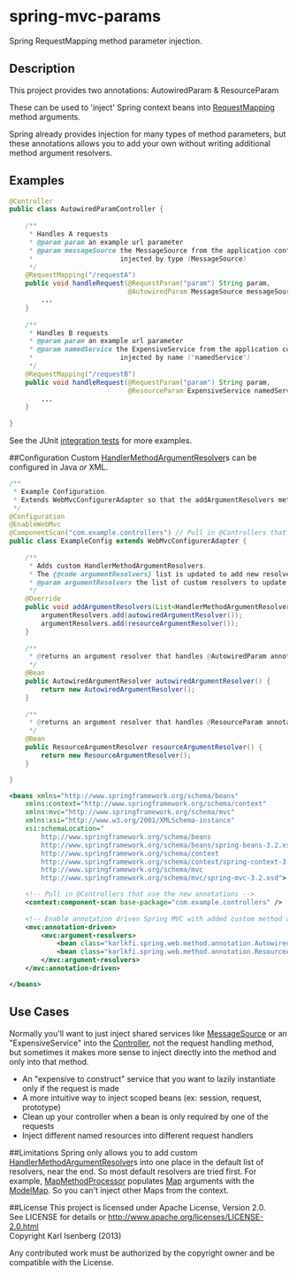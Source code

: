 spring-mvc-params
=================

Spring RequestMapping method parameter injection.

## Description
This project provides two annotations: AutowiredParam & ResourceParam

These can be used to 'inject' Spring context beans into <a href="http://docs.spring.io/spring/docs/3.2.x/javadoc-api/org/springframework/web/bind/annotation/RequestMapping.html">RequestMapping</a> method arguments.

Spring already provides injection for many types of method parameters, but these annotations allows you to add your own without writing additional method argument resolvers.

## Examples

```java
@Controller
public class AutowiredParamController {
	
	/**  
	 * Handles A requests
	 * @param param an example url parameter
	 * @param messageSource the MessageSource from the application context, 
	 * 						injected by type (MessageSource)
	 */
	@RequestMapping("/requestA")
	public void handleRequest(@RequestParam("param") String param, 
							  @AutowiredParam MessageSource messageSource) {
		...
	}
	
	/**  
	 * Handles B requests
	 * @param param an example url parameter
	 * @param namedService the ExpensiveService from the application context, 
	 * 						injected by name ("namedService")
	 */
	@RequestMapping("/requestB")
	public void handleRequest(@RequestParam("param") String param, 
							  @ResourceParam ExpensiveService namedService) {
		...
	}
	
}
```

See the JUnit <a href="https://github.com/karlkfi/spring-mvc-params/tree/master/src/test/java/karlkfi/spring/web/method/annotation">integration tests</a> for more examples.

##Configuration
Custom <a href="http://docs.spring.io/spring/docs/3.2.x/javadoc-api/org/springframework/web/method/support/HandlerMethodArgumentResolver.html">HandlerMethodArgumentResolver</a>s can be configured in Java _or_ XML.

```java
/**
 * Example Configuration.
 * Extends WebMvcConfigurerAdapter so that the addArgumentResolvers method can be overridden. 
 */
@Configuration
@EnableWebMvc
@ComponentScan("com.example.controllers") // Pull in @Controllers that use the new annotations
public class ExampleConfig extends WebMvcConfigurerAdapter {
	
	/**
	 * Adds custom HandlerMethodArgumentResolvers.
	 * The {@code argumentResolvers} list is updated to add new resolvers.
	 * @param argumentResolvers the list of custom resolvers to update
	 */
	@Override
    public void addArgumentResolvers(List<HandlerMethodArgumentResolver> argumentResolvers) {
		argumentResolvers.add(autowiredArgumentResolver());
		argumentResolvers.add(resourceArgumentResolver());
	}
    
    /**
     * @returns an argument resolver that handles @AutowiredParam annotations
     */
    @Bean
	public AutowiredArgumentResolver autowiredArgumentResolver() {
    	return new AutowiredArgumentResolver();
	}
	
	/**
     * @returns an argument resolver that handles @ResourceParam annotations
     */
    @Bean
	public ResourceArgumentResolver resourceArgumentResolver() {
    	return new ResourceArgumentResolver();
	}

}
```

```xml
<beans xmlns="http://www.springframework.org/schema/beans"
	xmlns:context="http://www.springframework.org/schema/context"
	xmlns:mvc="http://www.springframework.org/schema/mvc" 
	xmlns:xsi="http://www.w3.org/2001/XMLSchema-instance"
	xsi:schemaLocation="
		http://www.springframework.org/schema/beans     
		http://www.springframework.org/schema/beans/spring-beans-3.2.xsd
		http://www.springframework.org/schema/context 
		http://www.springframework.org/schema/context/spring-context-3.2.xsd
		http://www.springframework.org/schema/mvc
		http://www.springframework.org/schema/mvc/spring-mvc-3.2.xsd">

	<!-- Pull in @Controllers that use the new annotations -->
	<context:component-scan base-package="com.example.controllers" />
	
	<!-- Enable annotation driven Spring MVC with added custom method argument resolvers -->
	<mvc:annotation-driven>
		<mvc:argument-resolvers>
			<bean class="karlkfi.spring.web.method.annotation.AutowiredArgumentResolver"/>
			<bean class="karlkfi.spring.web.method.annotation.ResourceArgumentResolver"/>
		</mvc:argument-resolvers>
	</mvc:annotation-driven>

</beans>
```


## Use Cases
Normally you'll want to just inject shared services like <a href="http://docs.spring.io/spring/docs/3.2.x/javadoc-api/org/springframework/context/MessageSource.html">MessageSource</a> or an "ExpensiveService" into the <a href="http://docs.spring.io/spring/docs/3.2.x/javadoc-api/org/springframework/stereotype/Controller.html">Controller</a>, not the request handling method, but sometimes it makes more sense to inject directly into the method and only into that method.

- An "expensive to construct" service that you want to lazily instantiate only if the request is made
- A more intuitive way to inject scoped beans (ex: session, request, prototype)
- Clean up your controller when a bean is only required by one of the requests
- Inject different named resources into different request handlers

##Limitations
Spring only allows you to add custom <a href="http://docs.spring.io/spring/docs/3.2.x/javadoc-api/org/springframework/web/method/support/HandlerMethodArgumentResolver.html">HandlerMethodArgumentResolver</a>s into one place in the default list of resolvers, near the end. So most default resolvers are tried first. For example, <a href="http://docs.spring.io/spring/docs/3.1.x/javadoc-api/org/springframework/web/method/annotation/MapMethodProcessor.html">MapMethodProcessor</a> populates <a href="http://docs.oracle.com/javase/7/docs/api/java/util/Map.html">Map<a/> arguments with the <a href="http://docs.spring.io/spring/docs/3.1.x/javadoc-api/org/springframework/ui/ModelMap.html">ModelMap</a>. So you can't inject other Maps from the context.

##License
This project is licensed under Apache License, Version 2.0. <br/>
See LICENSE for details or <http://www.apache.org/licenses/LICENSE-2.0.html><br/>
Copyright Karl Isenberg (2013)

Any contributed work must be authorized by the copyright owner and be compatible with the License.
